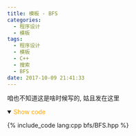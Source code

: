 ```yaml
---
title: 模板 - BFS
categories:
  - 程序设计
  - 模板
tags:
  - 程序设计
  - 模板
  - C++
  - 搜索
  - BFS
date: 2017-10-09 21:41:33
---
```


咱也不知道这是啥时候写的, 姑且发在这里

<!-- more -->

<details open='open'>
<summary><font color='orange'>Show code</font></summary>

{% include_code lang:cpp bfs/BFS.hpp %}

</details>
